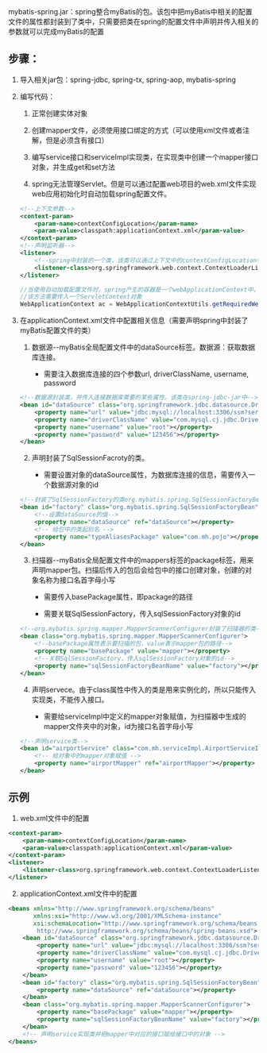 mybatis-spring.jar：spring整合myBatis的包。该包中把myBatis中相关的配置文件的属性都封装到了类中，只需要把类在spring的配置文件中声明并传入相关的参数就可以完成myBatis的配置

## 步骤：
1. 导入相关jar包：spring-jdbc, spring-tx, spring-aop, mybatis-spring

2. 编写代码：
    1. 正常创建实体对象

    2. 创建mapper文件，必须使用接口绑定的方式（可以使用xml文件或者注解，但是必须含有接口）
    3. 编写service接口和serviceImpl实现类，在实现类中创建一个mapper接口对象，并生成get和set方法
    4. spring无法管理Servlet。但是可以通过配置web项目的web.xml文件实现web应用初始化时自动加载spring配置文件。
    ```xml
    <!--上下文参数-->
    <context-param>
        <param-name>contextConfigLocation</param-name>
        <param-value>classpath:applicationContext.xml</param-value>
    </context-param>
    <!--声明监听器-->
    <listener>
        <!--spring中封装的一个类，该类可以通过上下文中的contextConfigLocation参数来获取spring配置文件的位置实现自动加载spring的配置文件-->
        <listener-class>org.springframework.web.context.ContextLoaderListener</listener-class>
    </listener>
    ```
    ```java
    //当使用自动加载配置文件时，spring产生的容器是一个webApplicationContext中，这个接口封装了spring和web的相关信息，是ApplicationContext的子接口。获取方法：
    //该方法需要传入一个ServletContext对象
    WebApplicationContext ac = WebApplicationContextUtils.getRequiredWebApplicationContext(getServletContext());
    ```

3. 在applicationContext.xml文件中配置相关信息（需要声明spring中封装了myBatis配置文件的类）
    1. 数据源--myBatis全局配置文件中的dataSource标签。数据源：获取数据库连接。

        * 需要注入数据库连接的四个参数url, driverClassName, username, password
    ```xml
    <!--数据源封装类，并传入连接数据库需要的某些属性。该类在spring-jdbc-jar中-->
    <bean id="dataSource" class="org.springframework.jdbc.datasource.DriverManagerDataSource">
        <property name="url" value="jdbc:mysql://localhost:3306/ssm?serverTimezone=GMT%2B8&amp;useSSL=false"></property>
        <property name="driverClassName" value="com.mysql.cj.jdbc.Driver"></property>
        <property name="username" value="root"></property>
        <property name="password" value="123456"></property>
    </bean>
    ```
    2. 声明封装了SqlSessionFacroty的类。

        * 需要设置对象的dataSource属性，为数据库连接的信息，需要传入一个数据源对象的id
    ```xml
    <!--封装了SqlSessionFactory的类org.mybatis.spring.SqlSessionFactoryBean-->
    <bean id="factory" class="org.mybatis.spring.SqlSessionFactoryBean">
        <!--设置dataSource的值-->
        <property name="dataSource" ref="dataSource"></property>
        <!-- 给包中的类起别名 -->
        <property name="typeAliasesPackage" value="com.mh.pojo"></property>
    </bean>
    ```
    3. 扫描器--myBatis全局配置文件中的mappers标签的package标签，用来声明mapper包。扫描后传入的包后会给包中的接口创建对象，创建的对象名称为接口名首字母小写
        * 需要传入basePackage属性，即package的路径

        * 需要关联SqlSessionFactory，传入sqlSessionFactory对象的id
    ```xml
    <!--org.mybatis.spring.mapper.MapperScannerConfigurer封装了扫描器的类-->
    <bean class="org.mybatis.spring.mapper.MapperScannerConfigurer">
        <!--basePackage属性表示要扫描的包，value表示mapper包的路径-->
        <property name="basePackage" value="mapper"></property>
        <!--关联SqlSessionFactory，传入sqlSessionFactory对象的id-->
        <property name="sqlSessionFactoryBeanName" value="factory"></property>
    </bean>
    ```
    4. 声明servece。由于class属性中传入的类是用来实例化的，所以只能传入实现类，不能传入接口。

        * 需要给serviceImpl中定义的mapper对象赋值，为扫描器中生成的mapper文件夹中的对象，id为接口名首字母小写
    ```xml
    <!--声明service类-->
    <bean id="airportService" class="com.mh.serviceImpl.AirportServiceImpl">
        <!-- 给对象中的mapper对象赋值 -->
        <property name="airportMapper" ref="airportMapper"></property>
    </bean>
    ```

## 示例
1. web.xml文件中的配置
```xml
<context-param>
    <param-name>contextConfigLocation</param-name>
    <param-value>classpath:applicationContext.xml</param-value>
</context-param>
<listener>
    <listener-class>org.springframework.web.context.ContextLoaderListener</listener-class>
</listener>
```
2. applicationContext.xml文件中的配置
```xml
<beans xmlns="http://www.springframework.org/schema/beans"
       xmlns:xsi="http://www.w3.org/2001/XMLSchema-instance"
       xsi:schemaLocation="http://www.springframework.org/schema/beans
        http://www.springframework.org/schema/beans/spring-beans.xsd">
    <bean id="dataSource" class="org.springframework.jdbc.datasource.DriverManagerDataSource">
        <property name="url" value="jdbc:mysql://localhost:3306/ssm?serverTimezone=GMT%2B8&amp;useSSL=false"></property>
        <property name="driverClassName" value="com.mysql.cj.jdbc.Driver"></property>
        <property name="username" value="root"></property>
        <property name="password" value="123456"></property>
    </bean>
    <bean id="factory" class="org.mybatis.spring.SqlSessionFactoryBean">
        <property name="dataSource" ref="dataSource"></property>
    </bean>
    <bean class="org.mybatis.spring.mapper.MapperScannerConfigurer">
        <property name="basePackage" value="mapper"></property>
        <property name="sqlSessionFactoryBeanName" value="factory"></property>
    </bean>
    <!-- 声明service实现类并把mapper中对应的接口赋给接口中的对象 -->
</beans>
```